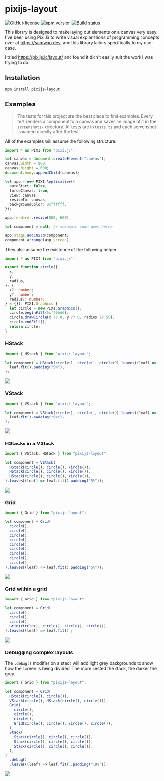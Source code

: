 # pixijs-layout

[![GitHub license](https://img.shields.io/badge/license-MIT-blue.svg)](https://github.com/samwho/pixijs-layout/blob/main/LICENSE) [![npm version](https://img.shields.io/npm/v/pixijs-layout.svg?style=flat)](https://www.npmjs.com/package/pixijs-layout) [![Build status](https://github.com/samwho/pixijs-layout/workflows/Test/badge.svg)](https://github.com/samwho/pixijs-layout/actions)

This library is designed to make laying out elements on a canvas very easy.
I've been using PixiJS to write visual explanations of programming concepts
over at <https://samwho.dev>, and this library tailors specifically to my
use-case.

I tried <https://pixijs.io/layout/> and found it didn't easily suit the work
I was trying to do.

## Installation

```
npm install pixijs-layout
```

## Examples

> The tests for this project are the best place to find examples. Every test renders a component to a canvas and saves an image of it in the `screenshots/` directory. All tests are in `tests.ts` and each screenshot is named directly after the test.

All of the examples will assume the following structure:

```typescript
import * as PIXI from "pixi.js";

let canvas = document.createElement("canvas");
canvas.width = 800;
canvas.height = 600;
document.body.appendChild(canvas);

let app = new PIXI.Application({
  autoStart: false,
  forceCanvas: true,
  view: canvas,
  resizeTo: canvas,
  backgroundColor: 0xffffff,
});

app.renderer.resize(800, 600);

let component = null; // <example code goes here>

app.stage.addChild(component);
component.arrange(app.screen);
```

They also assume the existence of the following helper:

```typescript
import * as PIXI from "pixi.js";

export function circle({
  x,
  y,
  radius,
}: {
  x?: number;
  y?: number;
  radius?: number;
} = {}): PIXI.Graphics {
  let circle = new PIXI.Graphics();
  circle.beginFill(0xff0000);
  circle.drawCircle(x ?? 0, y ?? 0, radius ?? 50);
  circle.endFill();
  return circle;
}
```

### HStack

```typescript
import { HStack } from "pixijs-layout";

let component = HStack(circle(), circle(), circle()).leaves((leaf) =>
  leaf.fit().padding("5%"),
);
```

![](screenshots/1x3-circles.png)

### VStack

```typescript
import { VStack } from "pixijs-layout";

let component = VStack(circle(), circle(), circle()).leaves((leaf) =>
  leaf.fit().padding("5%"),
);
```

![](screenshots/3x1-circles.png)

### HStacks in a VStack

```typescript
import { VStack, HStack } from "pixijs-layout";

let component = VStack(
  HStack(circle(), circle(), circle()),
  HStack(circle(), circle(), circle()),
  HStack(circle(), circle(), circle()),
).leaves((leaf) => leaf.fit().padding("5%"));
```

![](screenshots/3x3-circles.png)

### Grid

```typescript
import { Grid } from "pixijs-layout";

let component = Grid(
  circle(),
  circle(),
  circle(),
  circle(),
  circle(),
  circle(),
  circle(),
  circle(),
  circle(),
).leaves((leaf) => leaf.fit().padding("5%"));
```

![](screenshots/3x3-circles-grid.png)

### Grid within a grid

```typescript
import { Grid } from "pixijs-layout";

let component = Grid(
  circle(),
  circle(),
  circle(),
  Grid(circle(), circle(), circle(), circle()),
).leaves((leaf) => leaf.fit());
```

![](screenshots/4x4-grid-in-grid.png)

### Debugging complex layouts

The `.debug()` modifier on a stack will add light grey backgrounds to show how
the screen is being divided. The more nested the stack, the darker the grey.

```typescript
import { Grid } from "pixijs-layout";

let component = Grid(
  HStack(circle(), circle()),
  VStack(circle(), HStack(circle(), circle())),
  Grid(
    circle(),
    circle(),
    circle(),
    Grid(circle(), circle(), circle(), circle()),
  ),
  Stack(
    Stack(circle(), circle(), circle()),
    Stack(circle(), circle(), circle()),
    Stack(circle(), circle(), circle()),
  ),
)
  .debug()
  .leaves((leaf) => leaf.fit().padding("10%"));
```

![](screenshots/complex-debug.png)

